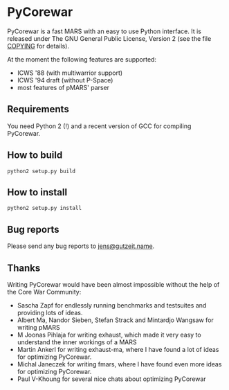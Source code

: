 # PyCorewar

PyCorewar is a fast MARS with an easy to use Python interface. It is
released under The GNU General Public License, Version 2 (see the file
[COPYING](COPYING) for details).

At the moment the following features are supported:

- ICWS '88 (with multiwarrior support)
- ICWS '94 draft (without P-Space)
- most features of pMARS' parser

## Requirements

You need Python 2 (!) and a recent version of GCC for compiling PyCorewar.

## How to build

  `python2 setup.py build`

## How to install

  `python2 setup.py install`

## Bug reports

Please send any bug reports to [jens@gutzeit.name](mailto:jens@gutzeit.name).

## Thanks

Writing PyCorewar would have been almost impossible without the help of the
Core War Community:

- Sascha Zapf for endlessly running benchmarks and testsuites and providing
  lots of ideas.
- Albert Ma, Nandor Sieben, Stefan Strack and Mintardjo Wangsaw for writing
  pMARS
- M Joonas Pihlaja for writing exhaust, which made it very easy to understand
  the inner workings of a MARS
- Martin Ankerl for writing exhaust-ma, where I have found a lot of ideas
  for optimizing PyCorewar.
- Michal Janeczek for writing fmars, where I have found even more ideas for
  optimizing PyCorewar.
- Paul V-Khoung for several nice chats about optimizing PyCorewar
